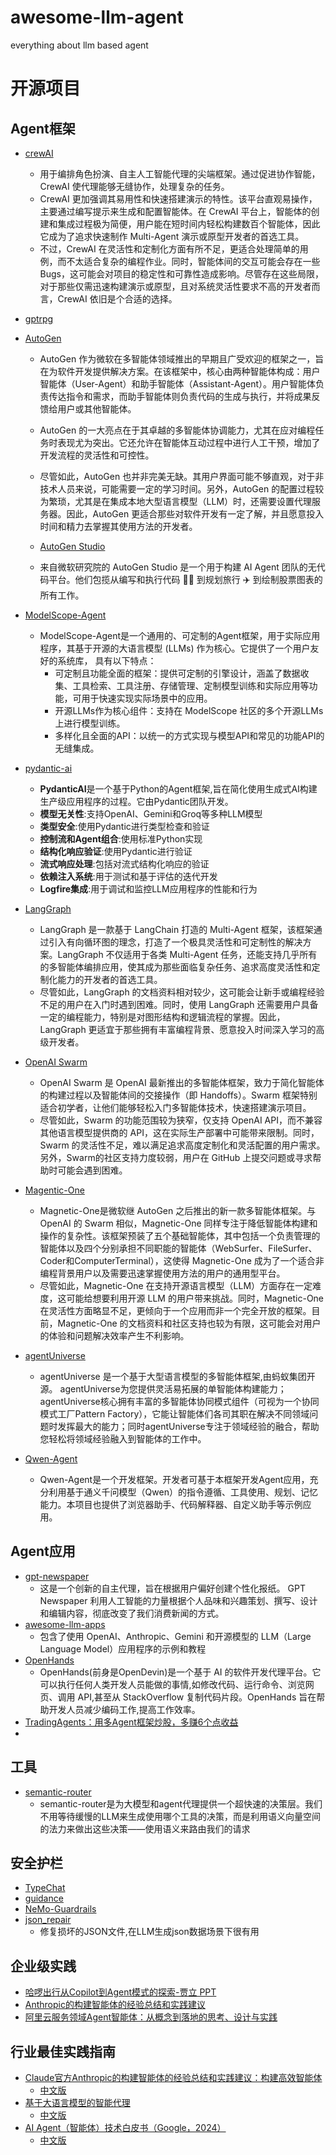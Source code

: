 # awesome-llm-agent
everything about llm based agent
 



# 开源项目
## Agent框架

- [crewAI](https://github.com/joaomdmoura/crewAI)
  - 用于编排角色扮演、自主人工智能代理的尖端框架。通过促进协作智能，CrewAI 使代理能够无缝协作，处理复杂的任务。
  - CrewAI 更加强调其易用性和快速搭建演示的特性。该平台直观易操作，主要通过编写提示来生成和配置智能体。在 CrewAI 平台上，智能体的创建和集成过程极为简便，用户能在短时间内轻松构建数百个智能体，因此它成为了追求快速制作 Multi-Agent 演示或原型开发者的首选工具。
  - 不过，CrewAI 在灵活性和定制化方面有所不足，更适合处理简单的用例，而不太适合复杂的编程作业。同时，智能体间的交互可能会存在一些 Bugs，这可能会对项目的稳定性和可靠性造成影响。尽管存在这些局限，对于那些仅需迅速构建演示或原型，且对系统灵活性要求不高的开发者而言，CrewAI 依旧是个合适的选择。
- [gptrpg](https://github.com/dzoba/gptrpg)

- [AutoGen](https://github.com/microsoft/autogen)
  - AutoGen 作为微软在多智能体领域推出的早期且广受欢迎的框架之一，旨在为软件开发提供解决方案。在该框架中，核心由两种智能体构成：用户智能体（User-Agent）和助手智能体（Assistant-Agent）。用户智能体负责传达指令和需求，而助手智能体则负责代码的生成与执行，并将成果反馈给用户或其他智能体。
  - AutoGen 的一大亮点在于其卓越的多智能体协调能力，尤其在应对编程任务时表现尤为突出。它还允许在智能体互动过程中进行人工干预，增加了开发流程的灵活性和可控性。
  - 尽管如此，AutoGen 也并非完美无缺。其用户界面可能不够直观，对于非技术人员来说，可能需要一定的学习时间。另外，AutoGen 的配置过程较为繁琐，尤其是在集成本地大型语言模型（LLM）时，还需要设置代理服务器。因此，AutoGen 更适合那些对软件开发有一定了解，并且愿意投入时间和精力去掌握其使用方法的开发者。

  - [AutoGen Studio](https://github.com/microsoft/autogen/tree/main/samples/apps/autogen-studio)
  - 来自微软研究院的 AutoGen Studio 是一个用于构建 AI Agent 团队的无代码平台。他们包揽从编写和执行代码 🧑‍💻 到规划旅行 ✈️ 到绘制股票图表的所有工作。


- [ModelScope-Agent](https://github.com/modelscope/modelscope-agent/tree/master)
  - ModelScope-Agent是一个通用的、可定制的Agent框架，用于实际应用程序，其基于开源的大语言模型 (LLMs) 作为核心。它提供了一个用户友好的系统库， 具有以下特点：
    - 可定制且功能全面的框架：提供可定制的引擎设计，涵盖了数据收集、工具检索、工具注册、存储管理、定制模型训练和实际应用等功能，可用于快速实现实际场景中的应用。
    - 开源LLMs作为核心组件：支持在 ModelScope 社区的多个开源LLMs上进行模型训练。
    - 多样化且全面的API：以统一的方式实现与模型API和常见的功能API的无缝集成。


- [pydantic-ai](https://github.com/pydantic/pydantic-ai)
  - **PydanticAI**是一个基于Python的Agent框架,旨在简化使用生成式AI构建生产级应用程序的过程。它由Pydantic团队开发。
  - **模型无关性**:支持OpenAI、Gemini和Groq等多种LLM模型
  - **类型安全**:使用Pydantic进行类型检查和验证
  - **控制流和Agent组合**:使用标准Python实现
  - **结构化响应验证**:使用Pydantic进行验证
  - **流式响应处理**:包括对流式结构化响应的验证
  - **依赖注入系统**:用于测试和基于评估的迭代开发
  - **Logfire集成**:用于调试和监控LLM应用程序的性能和行为


- [LangGraph](https://github.com/langchain-ai/langgraph)
  - LangGraph 是一款基于 LangChain 打造的 Multi-Agent 框架，该框架通过引入有向循环图的理念，打造了一个极具灵活性和可定制性的解决方案。LangGraph 不仅适用于各类 Multi-Agent 任务，还能支持几乎所有的多智能体编排应用，使其成为那些面临复杂任务、追求高度灵活性和定制化能力的开发者的首选工具。
  - 尽管如此，LangGraph 的文档资料相对较少，这可能会让新手或编程经验不足的用户在入门时遇到困难。同时，使用 LangGraph 还需要用户具备一定的编程能力，特别是对图形结构和逻辑流程的掌握。因此，LangGraph 更适宜于那些拥有丰富编程背景、愿意投入时间深入学习的高级开发者。
 
- [OpenAI Swarm](https://github.com/openai/swarm)
  - OpenAI Swarm 是 OpenAI 最新推出的多智能体框架，致力于简化智能体的构建过程以及智能体间的交接操作（即 Handoffs）。Swarm 框架特别适合初学者，让他们能够轻松入门多智能体技术，快速搭建演示项目。
  - 尽管如此，Swarm 的功能范围较为狭窄，仅支持 OpenAI API，而不兼容其他语言模型提供商的 API，这在实际生产部署中可能带来限制。同时，Swarm 的灵活性不足，难以满足追求高度定制化和灵活配置的用户需求。另外，Swarm的社区支持力度较弱，用户在 GitHub 上提交问题或寻求帮助时可能会遇到困难。

 
- [Magentic-One](https://github.com/microsoft/autogen/tree/main/python/packages/autogen-magentic-one
)
  - Magnetic-One是微软继 AutoGen 之后推出的新一款多智能体框架。与OpenAI 的 Swarm 相似，Magnetic-One 同样专注于降低智能体构建和操作的复杂性。该框架预装了五个基础智能体，其中包括一个负责管理的智能体以及四个分别承担不同职能的智能体（WebSurfer、FileSurfer、Coder和ComputerTerminal），这使得 Magnetic-One 成为了一个适合非编程背景用户以及需要迅速掌握使用方法的用户的通用型平台。
  - 尽管如此，Magnetic-One 在支持开源语言模型（LLM）方面存在一定难度，这可能给想要利用开源 LLM 的用户带来挑战。同时，Magnetic-One 在灵活性方面略显不足，更倾向于一个应用而非一个完全开放的框架。目前，Magnetic-One 的文档资料和社区支持也较为有限，这可能会对用户的体验和问题解决效率产生不利影响。

- [agentUniverse](https://github.com/antgroup/agentUniverse/blob/master/README_zh.md)
  - agentUniverse 是一个基于大型语言模型的多智能体框架,由蚂蚁集团开源。 agentUniverse为您提供灵活易拓展的单智能体构建能力；agentUniverse核心拥有丰富的多智能体协同模式组件（可视为一个协同模式工厂Pattern Factory），它能让智能体们各司其职在解决不同领域问题时发挥最大的能力；同时agentUniverse专注于领域经验的融合，帮助您轻松将领域经验融入到智能体的工作中。
- [Qwen-Agent](https://github.com/QwenLM/Qwen-Agent/blob/main/README_CN.md)
  - Qwen-Agent是一个开发框架。开发者可基于本框架开发Agent应用，充分利用基于通义千问模型（Qwen）的指令遵循、工具使用、规划、记忆能力。本项目也提供了浏览器助手、代码解释器、自定义助手等示例应用。

## Agent应用
- [gpt-newspaper](https://github.com/assafelovic/gpt-newspaper)
  - 这是一个创新的自主代理，旨在根据用户偏好创建个性化报纸。 GPT Newspaper 利用人工智能的力量根据个人品味和兴趣策划、撰写、设计和编辑内容，彻底改变了我们消费新闻的方式。
- [awesome-llm-apps](https://github.com/Shubhamsaboo/awesome-llm-apps/tree/main)
  - 包含了使用 OpenAI、Anthropic、Gemini 和开源模型的 LLM（Large Language Model）应用程序的示例和教程
- [OpenHands](https://github.com/All-Hands-AI/OpenHands)
  -  OpenHands(前身是OpenDevin)是一个基于 AI 的软件开发代理平台。它可以执行任何人类开发人员能做的事情,如修改代码、运行命令、浏览网页、调用 API,甚至从 StackOverflow 复制代码片段。OpenHands 旨在帮助开发人员减少编码工作,提高工作效率。
- [TradingAgents：用多Agent框架炒股，多赚6个点收益](https://mp.weixin.qq.com/s/6gKm49WMPB0Xx2IlCNtuxA)
- 
## 工具
- [semantic-router](https://github.com/aurelio-labs/semantic-router/tree/main)
  - semantic-router是为大模型和agent代理提供一个超快速的决策层。我们不用等待缓慢的LLM来生成使用哪个工具的决策，而是利用语义向量空间的法力来做出这些决策——使用语义来路由我们的请求
## 安全护栏
- [TypeChat](https://github.com/microsoft/TypeChat)
- [guidance](https://github.com/guidance-ai/guidance)
- [NeMo-Guardrails](https://github.com/NVIDIA/NeMo-Guardrails)
- [json_repair](https://github.com/mangiucugna/json_repair)  
  - 修复损坏的JSON文件,在LLM生成json数据场景下很有用



## 企业级实践
- [哈啰出行从Copilot到Agent模式的探索-贾立 PPT](https://www.alipan.com/s/U58jxu9vrKd)
- [Anthropic的构建智能体的经验总结和实践建议](https://www.anthropic.com/research/building-effective-agents)
- [阿里云服务领域Agent智能体：从概念到落地的思考、设计与实践](https://mp.weixin.qq.com/s/VBdgDIpmJvrt6fNgLE7i4Q)
## 行业最佳实践指南
- [Claude官方Anthropic的构建智能体的经验总结和实践建议：构建高效智能体](https://www.anthropic.com/research/building-effective-agents)
  - [中文版](https://mp.weixin.qq.com/s/MgbHoQirV0fLmFkgRsI8KA)
- [基于大语言模型的智能代理](https://lilianweng.github.io/posts/2023-06-23-agent/)
  - [中文版](https://baoyu.io/translations/ai-agent/llm-powered-autonomous-agents)
- [AI Agent（智能体）技术白皮书（Google，2024）](https://drive.google.com/file/d/1oEjiRCTbd54aSdB_eEe3UShxLBWK9xkt/view?pli=1)
  - [中文版](https://arthurchiao.art/blog/ai-agent-white-paper-zh/)